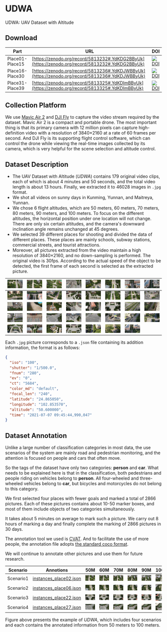 # UDWA
UDWA: UAV Dataset with Altitude



## Download

| Part | URL | DOI |
| --- | --- | --- |
| Place01-Place15 | [https://zenodo.org/record/5813232#.YdKDG2BByUk](https://zenodo.org/record/5813232#.YdKDG2BByUk) | [![DOI](https://zenodo.org/badge/DOI/10.5281/zenodo.5813232.svg)](https://doi.org/10.5281/zenodo.5813232) |
| Place16-Place30 | [https://zenodo.org/record/5813236#.YdKDJWBByUk](https://zenodo.org/record/5813236#.YdKDJWBByUk) | [![DOI](https://zenodo.org/badge/DOI/10.5281/zenodo.5813236.svg)](https://doi.org/10.5281/zenodo.5813236) |
| Place31-Place39 | [https://zenodo.org/record/5813325#.YdKDImBByUk](https://zenodo.org/record/5813325#.YdKDImBByUk) | [![DOI](https://zenodo.org/badge/DOI/10.5281/zenodo.5813325.svg)](https://doi.org/10.5281/zenodo.5813325) |



## Collection Platform

We use [Mavic Air 2](https://www.dji.com/mavic-air-2) and [DJI Fly](https://www.dji.com/dji-fly) to capture the video stream required by the dataset. Mavic Air 2 is a compact and portable drone. The most important thing is that its primary camera with 12 million pixels can capture high-definition video with a resolution of 3840×2160 at a rate of 60 frames per second. And DJI Fly is its supporting flight control software, which can control the drone while viewing the real-time images collected by its camera, which is very helpful for the scene selection and altitude control. 



## Dataset Description

- The UAV Dataset with Altitude (*UDWA*) contains 179 original video clips, each of which is about 4 minutes and 50 seconds, and the total video length is about 13 hours. Finally, we extracted it to 46028 images in `.jpg` format.
- We shot all videos on sunny days in Kunming, Yunnan, and Maitreya, Yunnan.
- We chose 6 flight altitudes, which are 50 meters, 60 meters, 70 meters, 80 meters, 90 meters, and 100 meters. To focus on the different altitudes, the horizontal position under one location will not change. There are only six certain altitudes, and the camera's downward inclination angle remains unchanged at 45 degrees.
- We selected 39 different places for shooting and divided the data of different places. These places are mainly schools, subway stations, commercial streets, and tourist attractions.  
- Moreover, all pictures extracted from the video maintain a high resolution of 3840×2160, and no down-sampling is performed. The original video is 30fps. According to the actual speed of the object to be detected, the first frame of each second is selected as the extracted picture. 

| ![place01](/assets/images/raw/place01-50M-DJI_0271-00001.jpg) | ![place02](/assets/images/raw/place02-50M-DJI_0276-00117.jpg) | ![place03](/assets/images/raw/place03-50M-DJI_0276-00273.jpg) | ![place04](/assets/images/raw/place04-50M-DJI_0281-00001.jpg) | ![place05](/assets/images/raw/place05-50M-DJI_0286-00011.jpg) | ![place06](/assets/images/raw/place06-50M-DJI_0291-00090.jpg) | ![place07](/assets/images/raw/place07-50M-DJI_0296-00001.jpg) | ![place08](/assets/images/raw/place08-50M-DJI_0301-00001.jpg) |
| :---: | :---: | :---: | :---: | :---: | :---: | :---: | :---: |
| ![place09](/assets/images/raw/place09-50M-DJI_0303-00001.jpg) | ![place10](/assets/images/raw/place10-50M-DJI_0308-00001.jpg) | ![place11](/assets/images/raw/place11-50M-DJI_0313-00001.jpg) | ![place12](/assets/images/raw/place12-50M-DJI_0318-00001.jpg) | ![place13](/assets/images/raw/place13-50M-DJI_0323-00001.jpg) | ![place14](/assets/images/raw/place14-50M-DJI_0329-00001.jpg) | ![place15](/assets/images/raw/place15-50M-DJI_0334-00001.jpg) | ![place16](/assets/images/raw/place16-50M-DJI_0339-00001.jpg) |
| ![place17](/assets/images/raw/place17-50M-DJI_0344-00001.jpg) | ![place18](/assets/images/raw/place18-50M-DJI_0348-00001.jpg) | ![place19](/assets/images/raw/place19-50M-DJI_0352-00001.jpg) | ![place20](/assets/images/raw/place20-50M-DJI_0357-00001.jpg) | ![place21](/assets/images/raw/place21-50M-DJI_0362-00001.jpg) | ![place22](/assets/images/raw/place22-50M-DJI_0367-00003.jpg) | ![place23](/assets/images/raw/place23-50M-DJI_0373-00001.jpg) | ![place24](/assets/images/raw/place24-50M-DJI_0377-00001.jpg) |
| ![place25](/assets/images/raw/place25-50M-DJI_0383-00001.jpg) | ![place26](/assets/images/raw/place26-50M-DJI_0388-00001.jpg) | ![place27](/assets/images/raw/place27-50M-DJI_0392-00001.jpg) | ![place28](/assets/images/raw/place28-50M-DJI_0397-00001.jpg) | ![place29](/assets/images/raw/place29-50M-DJI_0402-00001.jpg) | ![place30](/assets/images/raw/place30-50M-DJI_0407-00001.jpg) | ![place31](/assets/images/raw/place31-50M-DJI_0411-00001.jpg) | ![place32](/assets/images/raw/place32-50M-DJI_0415-00001.jpg) |
| ![place33](/assets/images/raw/place33-50M-DJI_0420-00001.jpg) | ![place34](/assets/images/raw/place34-50M-DJI_0425-00001.jpg) | ![place35](/assets/images/raw/place35-50M-DJI_0430-00001.jpg) | ![place36](/assets/images/raw/place36-50M-DJI_0434-00001.jpg) | ![place37](/assets/images/raw/place37-50M-DJI_0438-00001.jpg) | ![place38](/assets/images/raw/place38-50M-DJI_0443-00001.jpg) | ![place39](/assets/images/raw/place39-50M-DJI_0447-00001.jpg) |  |

Each `.jpg` picture corresponds to a `.json` file containing its addition information, the format is as follows: 

```json
{
  "iso": "100",
  "shutter": "1/500.0",
  "fnum": "280",
  "ev": "0",
  "ct": "5684",
  "color_md": "default",
  "focal_len": "240",
  "latitude": "24.865050",
  "longitude": "102.853570",
  "altitude": "50.600000",
  "time": "2021-07-07 09:45:44,990,047"
}
```



## Dataset Annotation

Unlike a large number of classification categories in most data, the use scenarios of the system are mainly road and pedestrian monitoring, and the attention is focused on people and cars that often move.

So the tags of the dataset have only two categories: **person** and **car**. What needs to be explained here is that in the classification, both pedestrians and people riding on vehicles belong to **person**. All four-wheeled and three-wheeled vehicles belong to **car**, but bicycles and motorcycles do not belong to this category. 

We first selected four places with fewer goals and marked a total of 2866 pictures. Each of these pictures contains about 10-50 marker boxes, and most of them include objects of two categories simultaneously.

It takes about 5 minutes on average to mark such a picture. We carry out 8 hours of marking a day and finally complete the marking of 2866 pictures in 30 days.

The annotation tool we used is [CVAT](https://github.com/openvinotoolkit/cvat). And to facilitate the use of more people, the annotation file adopts [the standard coco format](https://cocodataset.org/#format-data).

We will continue to annotate other pictures and use them for future research. 


| Scenario | Annotions | 50M | 60M | 70M | 80M | 90M | 100M |
| :---: | :---: | :---: | :---: | :---: | :---: | :---: | :---: |
| Scenario1 | [instances_place02.json](annotations/instances_place02.json) | ![Scenario1-50m](/assets/images/annotated/place02-50M-DJI_0276-00121.jpg.jpg) | ![Scenario1-60m](/assets/images/annotated/place02-60M-DJI_0275-00058.jpg.jpg) |  ![Scenario1-70m](/assets/images/annotated/place02-70M-DJI_0274-00287.jpg.jpg) |  ![Scenario1-80m](/assets/images/annotated/place02-80M-DJI_0274-00179.jpg.jpg) |  ![Scenario1-90m](/assets/images/annotated/place02-90M-DJI_0274-00026.jpg.jpg) |  ![Scenario1-100m](/assets/images/annotated/place02-100M-DJI_0274-00016.jpg.jpg) |
| Scenario2 | [instances_place06.json](annotations/instances_place06.json) | ![Scenario2-50m](/assets/images/annotated/place06-50M-DJI_0295-00182.jpg.jpg) | ![Scenario2-60m](/assets/images/annotated/place06-60M-DJI_0292-00021.jpg.jpg) |  ![Scenario2-70m](/assets/images/annotated/place06-70M-DJI_0294-00263.jpg.jpg) |  ![Scenario2-80m](/assets/images/annotated/place06-80M-DJI_0294-00215.jpg.jpg) |  ![Scenario2-90m](/assets/images/annotated/place06-90M-DJI_0293-00136.jpg.jpg) |  ![Scenario2-100m](/assets/images/annotated/place06-100M-DJI_0294-00060.jpg.jpg) |
| Scenario3 | [instances_place22.json](annotations/instances_place22.json) | ![Scenario3-50m](/assets/images/annotated/place22-50M-DJI_0367-00184.jpg.jpg) | ![Scenario3-60m](/assets/images/annotated/place22-60M-DJI_0367-00254.jpg.jpg) |  ![Scenario3-70m](/assets/images/annotated/place22-70M-DJI_0368-00183.jpg.jpg) |  ![Scenario3-80m](/assets/images/annotated/place22-80M-DJI_0369-00276.jpg.jpg) |  ![Scenario3-90m](/assets/images/annotated/place22-90M-DJI_0370-00164.jpg.jpg) |  ![Scenario3-100m](/assets/images/annotated/place22-100M-DJI_0371-00077.jpg.jpg) |
| Scenario4 | [instances_place27.json](annotations/instances_place27.json) | ![Scenario4-50m](/assets/images/annotated/place27-50M-DJI_0392-00078.jpg.jpg) | ![Scenario4-60m](/assets/images/annotated/place27-60M-DJI_0392-00255.jpg.jpg) |  ![Scenario4-70m](/assets/images/annotated/place27-70M-DJI_0393-00154.jpg.jpg) |  ![Scenario4-80m](/assets/images/annotated/place27-80M-DJI_0394-00121.jpg.jpg) |  ![Scenario4-90m](/assets/images/annotated/place27-90M-DJI_0394-00269.jpg.jpg) |  ![Scenario4-100m](/assets/images/annotated/place27-100M-DJI_0395-00279.jpg.jpg) |


Figure above presents the example of *UDWA*, which includes four scenarios and each contains the annotated information from 50 meters to 100 meters.
